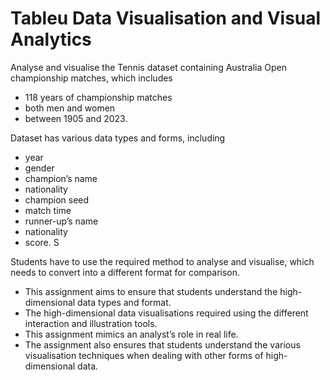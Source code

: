 # Tableu Data Visualisation and Visual Analytics

Analyse and visualise the Tennis dataset containing Australia Open championship matches, which includes 
- 118 years of championship matches
- both men and women
- between 1905 and 2023.

Dataset has various data types and forms, including 
- year
- gender
- champion’s name
- nationality
- champion seed
- match time
- runner-up’s name
- nationality
- score. S

Students have to use the required method to analyse and visualise, which needs to convert into a different format for comparison.
- This assignment aims to ensure that students understand the high-dimensional data types and format. 
- The high-dimensional data visualisations required using the different interaction and illustration tools.
- This assignment mimics an analyst’s role in real life.
- The assignment also ensures that students understand the various visualisation techniques when dealing with other forms of high-dimensional data.

